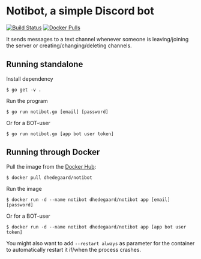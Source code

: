 # Notibot, a simple Discord bot

[![Build Status](https://travis-ci.org/dhedegaard/notibot.svg?branch=master)](https://travis-ci.org/dhedegaard/notibot)
[![Docker Pulls](https://img.shields.io/docker/pulls/dhedegaard/notibot.svg)](https://hub.docker.com/r/dhedegaard/notibot/)

It sends messages to a text channel whenever someone is leaving/joining the
server or creating/changing/deleting channels.

## Running standalone ##

Install dependency

`$ go get -v .`

Run the program

`$ go run notibot.go [email] [password]`

Or for a BOT-user

`$ go run notibot.go [app bot user token]`

## Running through Docker ##

Pull the image from the [Docker Hub](https://hub.docker.com/r/dhedegaard/notibot/):

`$ docker pull dhedegaard/notibot`

Run the image

`$ docker run -d --name notibot dhedegaard/notibot app [email] [password]`

Or for a BOT-user

`$ docker run -d --name notibot dhedegaard/notibot app [app bot user token]`

You might also want to add `--restart always` as parameter for the container
to automatically restart it if/when the process crashes.